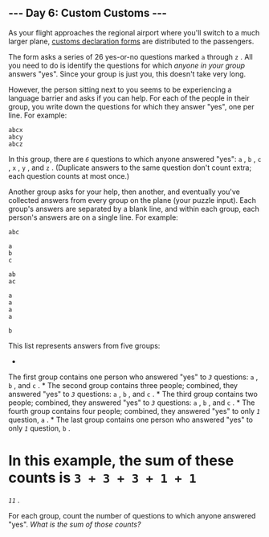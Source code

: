 

 --- Day 6: Custom Customs ---
-------------------------------



 As your flight approaches the regional airport where you'll switch to a much larger plane,
 [customs declaration forms](https://en.wikipedia.org/wiki/Customs_declaration) 
 are distributed to the passengers.
 



 The form asks a series of 26 yes-or-no questions marked
 `a` 
 through
 `z` 
 . All you need to do is identify the questions for which
 *anyone in your group* 
 answers "yes". Since your group is just you, this doesn't take very long.
 



 However, the person sitting next to you seems to be experiencing a language barrier and asks if you can help. For each of the people in their group, you write down the questions for which they answer "yes", one per line. For example:
 



```
abcx
abcy
abcz

```


 In this group, there are
 *`6`*
 questions to which anyone answered "yes":
 `a` 
 ,
 `b` 
 ,
 `c` 
 ,
 `x` 
 ,
 `y` 
 , and
 `z` 
 . (Duplicate answers to the same question don't count extra; each question counts at most once.)
 



 Another group asks for your help, then another, and eventually you've collected answers from every group on the plane (your puzzle input). Each group's answers are separated by a blank line, and within each group, each person's answers are on a single line. For example:
 



```
abc

a
b
c

ab
ac

a
a
a
a

b

```


 This list represents answers from five groups:
 


* 
 The first group contains one person who answered "yes" to
 *`3`*
 questions:
 `a` 
 ,
 `b` 
 , and
 `c` 
 .
* 
 The second group contains three people; combined, they answered "yes" to
 *`3`*
 questions:
 `a` 
 ,
 `b` 
 , and
 `c` 
 .
* 
 The third group contains two people; combined, they answered "yes" to
 *`3`*
 questions:
 `a` 
 ,
 `b` 
 , and
 `c` 
 .
* 
 The fourth group contains four people; combined, they answered "yes" to only
 *`1`*
 question,
 `a` 
 .
* 
 The last group contains one person who answered "yes" to only
 *`1`*
 question,
 `b` 
 .



 In this example, the sum of these counts is
 `3 + 3 + 3 + 1 + 1` 
 =
 *`11`*
 .
 



 For each group, count the number of questions to which anyone answered "yes".
 *What is the sum of those counts?* 




